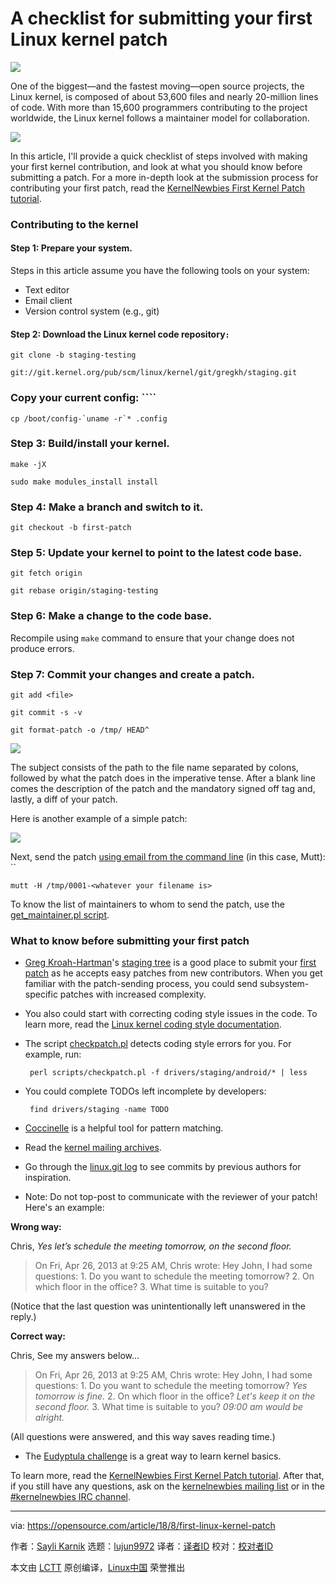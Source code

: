 A checklist for submitting your first Linux kernel patch
======

![](https://opensource.com/sites/default/files/styles/image-full-size/public/lead-images/linux_penguin_green.png?itok=ENdVzW22)

One of the biggest—and the fastest moving—open source projects, the Linux kernel, is composed of about 53,600 files and nearly 20-million lines of code. With more than 15,600 programmers contributing to the project worldwide, the Linux kernel follows a maintainer model for collaboration.

![](https://opensource.com/sites/default/files/karnik_figure1.png)

In this article, I'll provide a quick checklist of steps involved with making your first kernel contribution, and look at what you should know before submitting a patch. For a more in-depth look at the submission process for contributing your first patch, read the [KernelNewbies First Kernel Patch tutorial][1].

### Contributing to the kernel

#### Step 1: Prepare your system.

Steps in this article assume you have the following tools on your system:

+ Text editor
+ Email client
+ Version control system (e.g., git)

#### Step 2: Download the Linux kernel code repository`:`
```
git clone -b staging-testing

git://git.kernel.org/pub/scm/linux/kernel/git/gregkh/staging.git

```

### Copy your current config: ````
```
cp /boot/config-`uname -r`* .config

```

### Step 3: Build/install your kernel.
```
make -jX

sudo make modules_install install

```

### Step 4: Make a branch and switch to it.
```
git checkout -b first-patch

```

### Step 5: Update your kernel to point to the latest code base.
```
git fetch origin

git rebase origin/staging-testing

```

### Step 6: Make a change to the code base.

Recompile using `make` command to ensure that your change does not produce errors.

### Step 7: Commit your changes and create a patch.
```
git add <file>

git commit -s -v

git format-patch -o /tmp/ HEAD^

```

![](https://opensource.com/sites/default/files/karnik_figure2.png)

The subject consists of the path to the file name separated by colons, followed by what the patch does in the imperative tense. After a blank line comes the description of the patch and the mandatory signed off tag and, lastly, a diff of your patch.

Here is another example of a simple patch:

![](https://opensource.com/sites/default/files/karnik_figure3.png)

Next, send the patch [using email from the command line][2] (in this case, Mutt): ``
```
mutt -H /tmp/0001-<whatever your filename is>

```

To know the list of maintainers to whom to send the patch, use the [get_maintainer.pl script][11].


### What to know before submitting your first patch

  * [Greg Kroah-Hartman][3]'s [staging tree][4] is a good place to submit your [first patch][1] as he accepts easy patches from new contributors. When you get familiar with the patch-sending process, you could send subsystem-specific patches with increased complexity.

  * You also could start with correcting coding style issues in the code. To learn more, read the [Linux kernel coding style documentation][5].

  * The script [checkpatch.pl][6] detects coding style errors for you. For example, run:
    ```
     perl scripts/checkpatch.pl -f drivers/staging/android/* | less

    ```

  * You could complete TODOs left incomplete by developers:
    ```
     find drivers/staging -name TODO
     ```

  * [Coccinelle][7] is a helpful tool for pattern matching.

  * Read the [kernel mailing archives][8].

  * Go through the [linux.git log][9] to see commits by previous authors for inspiration.

  * Note: Do not top-post to communicate with the reviewer of your patch! Here's an example:

**Wrong way:**

Chris,
_Yes let’s schedule the meeting tomorrow, on the second floor._
> On Fri, Apr 26, 2013 at 9:25 AM, Chris wrote:
> Hey John, I had some questions:
> 1\. Do you want to schedule the meeting tomorrow?
> 2\. On which floor in the office?
> 3\. What time is suitable to you?

(Notice that the last question was unintentionally left unanswered in the reply.)

**Correct way:**

Chris,
See my answers below...
> On Fri, Apr 26, 2013 at 9:25 AM, Chris wrote:
> Hey John, I had some questions:
> 1\. Do you want to schedule the meeting tomorrow?
_Yes tomorrow is fine._
> 2\. On which floor in the office?
_Let's keep it on the second floor._
> 3\. What time is suitable to you?
_09:00 am would be alright._

(All questions were answered, and this way saves reading time.)

  * The [Eudyptula challenge][10] is a great way to learn kernel basics.


To learn more, read the [KernelNewbies First Kernel Patch tutorial][1]. After that, if you still have any questions, ask on the [kernelnewbies mailing list][12] or in the [#kernelnewbies IRC channel][13].

--------------------------------------------------------------------------------

via: https://opensource.com/article/18/8/first-linux-kernel-patch

作者：[Sayli Karnik][a]
选题：[lujun9972](https://github.com/lujun9972)
译者：[译者ID](https://github.com/译者ID)
校对：[校对者ID](https://github.com/校对者ID)

本文由 [LCTT](https://github.com/LCTT/TranslateProject) 原创编译，[Linux中国](https://linux.cn/) 荣誉推出

[a]:https://opensource.com/users/sayli
[1]:https://kernelnewbies.org/FirstKernelPatch
[2]:https://opensource.com/life/15/8/top-4-open-source-command-line-email-clients
[3]:https://twitter.com/gregkh
[4]:https://www.kernel.org/doc/html/v4.15/process/2.Process.html
[5]:https://www.kernel.org/doc/html/v4.10/process/coding-style.html
[6]:https://github.com/torvalds/linux/blob/master/scripts/checkpatch.pl
[7]:http://coccinelle.lip6.fr/
[8]:linux-kernel@vger.kernel.org
[9]:https://git.kernel.org/pub/scm/linux/kernel/git/torvalds/linux.git/log/
[10]:http://eudyptula-challenge.org/
[11]:https://github.com/torvalds/linux/blob/master/scripts/get_maintainer.pl
[12]:https://kernelnewbies.org/MailingList
[13]:https://kernelnewbies.org/IRC
